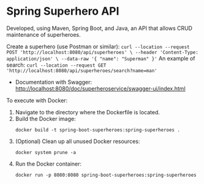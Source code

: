 # Spring Superhero API 

Developed, using Maven, Spring Boot, and Java, an API that allows CRUD maintenance of superheroes.

Create a superhero (use Postman or similar):
    ```
curl --location --request POST 'http://localhost:8080/api/superheroes' \
--header 'Content-Type: application/json' \
--data-raw '{
  "name": "Superman"
}'
    ```
An example of search:
    ```
curl --location --request GET 'http://localhost:8080/api/superheroes/search?name=man'
    ```

- Documentation with Swagger: [http://localhost:8080/doc/superheroservice/swagger-ui/index.html](http://localhost:8080/doc/superheroservice/swagger-ui/index.html)


To execute with Docker:
1. Navigate to the directory where the Dockerfile is located.
2. Build the Docker image:
    ```
    docker build -t spring-boot-superheroes:spring-superheroes .
    ```
3. (Optional) Clean up all unused Docker resources:
    ```
    docker system prune -a 
    ```
4. Run the Docker container:
    ```
    docker run -p 8080:8080 spring-boot-superheroes:spring-superheroes
    ```
